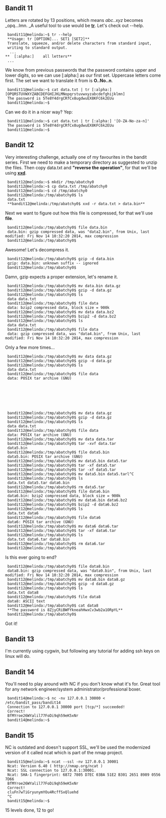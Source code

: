 ## Bandit 11

Letters are rotated by 13 positions, which means _abc..xyz_ becomes
_opq...lmn. _A useful tool to use would be
[**tr**](http://www.tutorialspoint.com/unix_commands/tr.htm). Let's check out
--help.

  

    
    
     bandit11@melinda:~$ tr --help    
     **Usage: tr [OPTION]... SET1 [SET2]**    
     Translate, squeeze, and/or delete characters from standard input,    
     writing to standard output.    
      ...    
    **  [:alpha:]    all letters**    
     ...    
    

  

  

We know from previous passwords that the password contains upper and lower
digits, so we can use [:alpha:] as our first set. Uppercase letters come
first. The set we want to translate it from is **O..No..n**.  
  

    
    
     bandit11@melinda:~$ cat data.txt | tr [:alpha:] [OPQRSTUVWXYZABCDEFGHIJKLMNopqrstuvwxyzabcdefghijklmn]    
     The password is 5Te8Y4drgCRfCx8ugdwuEX8KFC6k2EUu    
     bandit11@melinda:~$    
    

  
Can we do it in a nicer way? Yep:  

    
    
     bandit11@melinda:~$ cat data.txt | tr [:alpha:] '[O-ZA-No-za-n]'    
     The password is 5Te8Y4drgCRfCx8ugdwuEX8KFC6k2EUu    
     bandit11@melinda:~$    
    

## Bandit 12

Very interesting challenge, actually one of my favourites in the bandit
series. First we need to make a temporary directory as suggested to unzip the
files. Then copy data.txt and **"reverse the operation"**, for that we'll be
using [**xxd**](http://linuxcommand.org/man_pages/xxd1.html).

  

    
    
     bandit12@melinda:~$ mkdir /tmp/abatchy0    
     bandit12@melinda:~$ cp data.txt /tmp/abatchy0    
     bandit12@melinda:~$ cd /tmp/abatchy0    
     bandit12@melinda:/tmp/abatchy0$ ls    
     data.txt    
     **bandit12@melinda:/tmp/abatchy0$ xxd -r data.txt > data.bin**  
    

  
Next we want to figure out how this file is compressed, for that we'll use
**file**.  
  

    
    
     bandit12@melinda:/tmp/abatchy0$ file data.bin    
     data.bin: gzip compressed data, was "data2.bin", from Unix, last modified: Fri Nov 14 10:32:20 2014, max compression    
     bandit12@melinda:/tmp/abatchy0$    
    

  
Awesome! Let's decompress it.  
  

    
    
     bandit12@melinda:/tmp/abatchy0$ gzip -d data.bin    
     gzip: data.bin: unknown suffix -- ignored    
     bandit12@melinda:/tmp/abatchy0$    
    

  
Damn, gzip expects a proper extension, let's rename it.  
  
  

    
    
     bandit12@melinda:/tmp/abatchy0$ mv data.bin data.gz    
     bandit12@melinda:/tmp/abatchy0$ gzip -d data.gz    
     bandit12@melinda:/tmp/abatchy0$ ls    
     data data.txt    
     bandit12@melinda:/tmp/abatchy0$ file data    
     data: bzip2 compressed data, block size = 900k    
     bandit12@melinda:/tmp/abatchy0$ mv data data.bz2    
     bandit12@melinda:/tmp/abatchy0$ bzip2 -d data.bz2    
     bandit12@melinda:/tmp/abatchy0$ ls    
     data data.txt    
     bandit12@melinda:/tmp/abatchy0$ file data    
     data: gzip compressed data, was "data4.bin", from Unix, last modified: Fri Nov 14 10:32:20 2014, max compression    
    

  
Only a few more times...  
  

    
    
     bandit12@melinda:/tmp/abatchy0$ mv data data.gz    
     bandit12@melinda:/tmp/abatchy0$ gzip -d data.gz    
     bandit12@melinda:/tmp/abatchy0$ ls    
     data data.txt    
     bandit12@melinda:/tmp/abatchy0$ file data    
     data: POSIX tar archive (GNU)    
      
    

  

    
    
     bandit12@melinda:/tmp/abatchy0$ mv data data.gz    
     bandit12@melinda:/tmp/abatchy0$ gzip -d data.gz    
     bandit12@melinda:/tmp/abatchy0$ ls    
     data data.txt    
     bandit12@melinda:/tmp/abatchy0$ file data    
     data: POSIX tar archive (GNU)    
     bandit12@melinda:/tmp/abatchy0$ mv data data.tar    
     bandit12@melinda:/tmp/abatchy0$ tar -xvf data.tar    
     data5.bin    
     bandit12@melinda:/tmp/abatchy0$ file data5.bin    
     data5.bin: POSIX tar archive (GNU)    
     bandit12@melinda:/tmp/abatchy0$ mv data5.bin data5.tar    
     bandit12@melinda:/tmp/abatchy0$ tar -xf data5.tar    
     bandit12@melinda:/tmp/abatchy0$ tar -xf data5.tar    
     bandit12@melinda:/tmp/abatchy0$ mv data5.bin data5.tarl^C    
     bandit12@melinda:/tmp/abatchy0$ ls    
     data.txt data5.tar data6.bin    
     bandit12@melinda:/tmp/abatchy0$ rm data5.tar    
     bandit12@melinda:/tmp/abatchy0$ file data6.bin    
     data6.bin: bzip2 compressed data, block size = 900k    
     bandit12@melinda:/tmp/abatchy0$ mv data6.bin data6.bz2    
     bandit12@melinda:/tmp/abatchy0$ bzip2 -d data6.bz2    
     bandit12@melinda:/tmp/abatchy0$ ls    
     data.txt data6    
     bandit12@melinda:/tmp/abatchy0$ file data6    
     data6: POSIX tar archive (GNU)    
     bandit12@melinda:/tmp/abatchy0$ mv data6 data6.tar    
     bandit12@melinda:/tmp/abatchy0$ tar -xf data6.tar    
     bandit12@melinda:/tmp/abatchy0$ ls    
     data.txt data6.tar data8.bin    
     bandit12@melinda:/tmp/abatchy0$ rm data6.tar    
     bandit12@melinda:/tmp/abatchy0$    
    

  
Is this ever going to end?  
  

    
    
     bandit12@melinda:/tmp/abatchy0$ file data8.bin    
     data8.bin: gzip compressed data, was "data9.bin", from Unix, last modified: Fri Nov 14 10:32:20 2014, max compression    
     bandit12@melinda:/tmp/abatchy0$ mv data8.bin data8.gz    
     bandit12@melinda:/tmp/abatchy0$ gzip -d data8.gz    
     bandit12@melinda:/tmp/abatchy0$ ls    
     data.txt data8    
     bandit12@melinda:/tmp/abatchy0$ file data8    
     data8: ASCII text    
     bandit12@melinda:/tmp/abatchy0$ cat data8    
     **The password is 8ZjyCRiBWFYkneahHwxCv3wb2a1ORpYL**    
     bandit12@melinda:/tmp/abatchy0$    
    

  
Got it!  
  

## Bandit 13

I'm currently using cygwin, but following any tutorial for adding ssh keys on
linux will do.

## Bandit 14

You'll need to play around with NC if you don't know what it's for. Great tool
for any network engineer/system administrator/professional boxer.

  

  

    
    
     bandit14@melinda:~$ nc -nv 127.0.0.1 30000 < /etc/bandit_pass/bandit14    
     Connection to 127.0.0.1 30000 port [tcp/*] succeeded!    
     Correct!    
     BfMYroe26WYalil77FoDi9qh59eK5xNr    
     bandit14@melinda:~$    
    

  

## Bandit 15

NC is outdated and doesn't support SSL, we'll be used the modernized version
of it called ncat which is part of the nmap project.

  

  

    
    
     bandit15@melinda:~$ ncat --ssl -nv 127.0.0.1 30001    
     Ncat: Version 6.40 ( http://nmap.org/ncat )    
     Ncat: SSL connection to 127.0.0.1:30001.    
     Ncat: SHA-1 fingerprint: 6872 7805 D7EC 03BA 51E2 B301 2651 8989 0556 7D66    
     BfMYroe26WYalil77FoDi9qh59eK5xNr    
     Correct!    
     cluFn7wTiGryunymYOu4RcffSxQluehd    
     ^C    
     bandit15@melinda:~$    
    

  
15 levels done, 12 to go!

